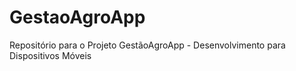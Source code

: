 # GestaoAgroApp
Repositório para o Projeto GestãoAgroApp - Desenvolvimento para Dispositivos Móveis
